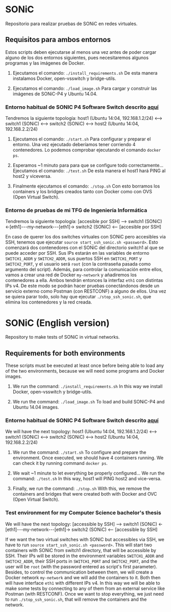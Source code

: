 # SONiC
Repositorio para realizar pruebas de SONiC en redes virtuales.

## Requisitos para ambos entornos
Estos scripts deben ejecutarse al menos una vez antes de poder cargar alguno de los dos entornos siguientes, pues necesitaremos algunos programas y las imágenes de Docker.

1. Ejecutamos el comando: `./install_requirements.sh`
   De esta manera instalamos Docker, open-vsswitch y bridge-utils.

2. Ejecutamos el comando: `./load_image.sh`
   Para cargar y construir las imágenes de SONiC-P4 y Ubuntu 14.04.


### Entorno habitual de SONIC P4 Software Switch descrito [aquí](https://github.com/Azure/SONiC/wiki/SONiC-P4-Software-Switch)
Tendremos la siguiente topología:
  host1 (Ubuntu 14:04, 192.168.1.2/24) <--> switch1 (SONiC) <--> switch2 (SONiC) <--> host2 (Ubuntu 14:04, 192.168.2.2/24)

1. Ejecutamos el comando: `./start.sh`
   Para configurar y preparar el entorno. Una vez ejecutado deberíamos tener corriendo 4 contenedores.
   Lo podemos comprobar ejecutando el comando `docker ps`.

2. Esperamos ~1 minuto para para que se configure todo correctamente...
   Ejecutamos el comando: `./test.sh`
   De esta manera el host1 hará PING al host2 y viceversa.

3. Finalmente ejecutamos el comando: `./stop.sh`
   Con esto borramos los containers y los bridges creados tanto con Docker como con OVS (Open Virtual Switch).


### Entorno de pruebas de mi TFG de Ingeniería Informática
Tendremos la siguiente topología:
  [accesible por SSH] --> switch1 (SONiC) <-[eth1]---my-network---[eth1]-> switch2 (SONiC) <-- [accesible por SSH]

En caso de querer los dos switches virtuales con SONiC pero accesibles via SSH, tenemos que ejecutar `source start_ssh_sonic.sh <password>`.
Esto comenzará dos contenedores con el SONiC del directorio switch1 al que se puede acceder por SSH. Sus IPs estarán en las variables de entorno `SWITCH1_ADDR` y `SWITCH2_ADDR`, sus puertos SSH en `SWITCH1_PORT` y `SWITCH2_PORT`, y el usuario será `root` (con la contraseña pasada como argumento del script). Además, para controlar la comunicación entre ellos, vamos a crear una red de Docker `my-network` y añadiremos los contenedores a ella. Ambos tendrán entonces la interfaz `eth1` con distintas IPs v4.
De este modo se podrán hacer pruebas conectándonos desde un servicio externo como Postman (con RESTCONF) a alguno de ellos.
Una vez se quiera parar todo, solo hay que ejecutar `./stop_ssh_sonic.sh`, que elimina los contenedores y la red creada.



# SONiC (English version)
Repository to make tests of SONiC in virtual networks.

## Requirements for both environments
These scripts must be executed at least once before being able to load any of the two environments, because we will need some programs and Docker images.

1. We run the command: `./install_requirements.sh`
   In this way we install Docker, open-vsswitch y bridge-utils.

2. We run the command: `./load_image.sh`
   To load and build SONiC-P4 and Ubuntu 14.04 images.


### Entorno habitual de SONIC P4 Software Switch descrito [aquí](https://github.com/Azure/SONiC/wiki/SONiC-P4-Software-Switch)
We will have the next topology:
  host1 (Ubuntu 14:04, 192.168.1.2/24) <--> switch1 (SONiC) <--> switch2 (SONiC) <--> host2 (Ubuntu 14:04, 192.168.2.2/24)

1. We run the command: `./start.sh`
   To configure and prepare the environment. Once executed, we should have 4 containers running.
   We can check it by running command `docker ps`.

2. We wait ~1 minute to let everything be properly configured...
   We run the command: `./test.sh`
   In this way, host1 will PING host2 and vice-versa.

3. Finally, we run the command: `./stop.sh`
   With this, we remove the containers and bridges that were created both with Docker and OVC (Open Virtual Switch).


### Test environment for my Computer Science bachelor's thesis
We will have the next topology:
  [accessible by SSH] --> switch1 (SONiC) <-[eth1]---my-network---[eth1]-> switch2 (SONiC) <-- [accessible by SSH]

If we want the two virtual switches with SONiC but accessibles via SSH, we have to run `source start_ssh_sonic.sh <password>`.
This will start two containers with SONiC from switch1 directory, that will be accessible by SSH. Their IPs will be stored in the environment variables `SWITCH1_ADDR` and `SWITCH2_ADDR`, their SSH ports in `SWITCH1_PORT` and `SWITCH2_PORT`, and the user will be `root` (with the password entered as script's first parameter). Besides, to control the communication between them, we will create a Docker network `my-network` and we will add the containers to it. Both then will have interface `eth1` with different IPs v4.
In this way we will be able to make some tests by connecting to any of them from an external service like Postman (with RESTCONF).
Once we want to stop everything, we just need to run  `./stop_ssh_sonic.sh`, that will remove the containers and the network.
